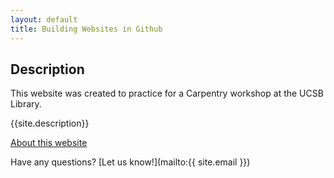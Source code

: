 ```yaml
---
layout: default
title: Building Websites in Github 
---
```


## Description
This website was created to practice for a Carpentry workshop at the UCSB Library.

{{site.description}}

[About this website](about)

Have any questions? [Let us know!](mailto:{{ site.email }})


